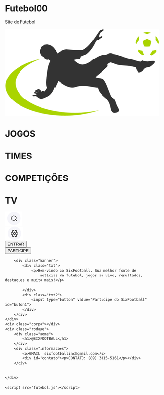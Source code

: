 # Futebol00
Site de Futebol
<!DOCTYPE html>
<html lang="pt-br">
<head>
    <meta charset="UTF-8">
    <meta name="viewport" content="width=device-width, initial-scale=1.0">
    <link rel="stylesheet" href="futebol.css">
    <title>FUTEBOL NOTICIAS</title>
</head>
<body>
    <div class="cabecalho">
        <div class="logo">
            <img src="imagens/toppng.com-soccer-logo-png-vector-silhuetas-de-jogadores-de-futebol-vetorizada-gratis-527x298.png" alt="">
        </div>
        <div class="botoes">
            <div class="bt1">
                <h1>JOGOS</h1>
            </div>
            <div class="bt2">
                <h1>TIMES</h1>
            </div>
            <div class="bt3">
                <h1>COMPETIÇÕES</h1>
            </div>
            <div class="bt4">
                <h1>TV</h1>
            </div>
        </div>
        <div class="opcoes">
            <img src="imagens/PESQUISA.png" alt="">
            <div class="engrenagem">
                <img src="imagens/ENGRENAGEM.png" alt="">
            </div>
        </div>
        <div class="entrar">
            <div class="et1">
                <input type="button" value="ENTRAR" id="buton_etn">
            </div>
            <div class="par">
                <input type="button" value="PARTICIPE" id="buton_par">
            </div>
        </div>
    </div>
    <div class="inicio">
        
        <div class="banner">
            <div class="txt">
                <p>Bem-vindo ao SixFootball. Sua melhor fonte de 
                    notícias de futebol, jogos ao vivo, resultados, destaques e muito mais!</p>
                    
            </div>
            <div class="txt2">
                <input type="button" value="Participe do SixFootball" id="buton1">
            </div>
        </div>
    </div>
    <div class="corpo"></div>
    <div class="rodape">
        <div class="nome">
            <h1>@SIXFOOTBALL</h1>
        </div>
        <div class="informacoes">
            <p>GMAIL: sixfootballinc@gmail.com</p>
            <div id="contato"><p>CONTATO: (89) 3815-5161</p></div>
        </div>

        
    </div>
        
    <script src="futebol.js"></script>
</body>
</html>
